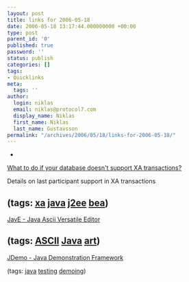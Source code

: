 ```yaml
---
layout: post
title: links for 2006-05-18
date: 2006-05-18 13:17:44.000000000 +00:00
type: post
parent_id: '0'
published: true
password: ''
status: publish
categories: []
tags:
- Quicklinks
meta:
  tags: ''
author:
  login: niklas
  email: niklas@protocol7.com
  display_name: Niklas
  first_name: Niklas
  last_name: Gustavsson
permalink: "/archives/2006/05/18/links-for-2006-05-18/"
---
```

- 
[What to do if your database doesn't support XA transactions?](http://dev2dev.bea.com/blog/maximdim/archive/2005/05/postgesql_in_en.html)

Details on last participant support in XA transactions

(tags: [xa](http://del.icio.us/protocol7/xa) [java](http://del.icio.us/protocol7/java) [j2ee](http://del.icio.us/protocol7/j2ee) [bea](http://del.icio.us/protocol7/bea))
- 
[JavE - Java Ascii Versatile Editor](http://www.jave.de/)

(tags: [ASCII](http://del.icio.us/protocol7/ASCII) [Java](http://del.icio.us/protocol7/Java) [art](http://del.icio.us/protocol7/art))
- 
[JDemo - Java Demonstration Framework](http://www.jdemo.de/)

(tags: [java](http://del.icio.us/protocol7/java) [testing](http://del.icio.us/protocol7/testing) [demoing](http://del.icio.us/protocol7/demoing))
